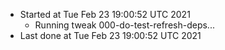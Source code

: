   - Started at Tue Feb 23 19:00:52 UTC 2021
    - Running tweak 000-do-test-refresh-deps...
  - Last done at Tue Feb 23 19:00:52 UTC 2021
